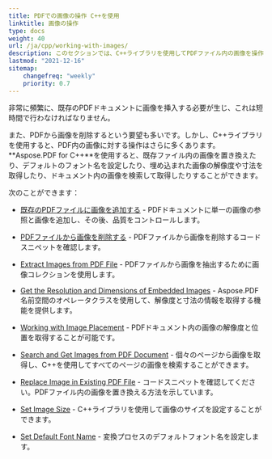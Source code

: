 ```yaml
---
title: PDFでの画像の操作 C++を使用
linktitle: 画像の操作
type: docs
weight: 40
url: /ja/cpp/working-with-images/
description: このセクションでは、C++ライブラリを使用してPDFファイル内の画像を操作する機能について説明します。
lastmod: "2021-12-16"
sitemap:
    changefreq: "weekly"
    priority: 0.7
---
```


非常に頻繁に、既存のPDFドキュメントに画像を挿入する必要が生じ、これは短時間で行わなければなりません。

また、PDFから画像を削除するという要望も多いです。しかし、C++ライブラリを使用すると、PDF内の画像に対する操作はさらに多くあります。**Aspose.PDF for C++**を使用すると、既存ファイル内の画像を置き換えたり、デフォルトのフォント名を設定したり、埋め込まれた画像の解像度や寸法を取得したり、ドキュメント内の画像を検索して取得したりすることができます。

次のことができます：

- [既存のPDFファイルに画像を追加する](/pdf/ja/cpp/add-image-to-existing-pdf-file/) - PDFドキュメントに単一の画像の参照と画像を追加し、その後、品質をコントロールします。

- [PDFファイルから画像を削除する](/pdf/ja/cpp/delete-images-from-pdf-file/) - PDFファイルから画像を削除するコードスニペットを確認します。
- [Extract Images from PDF File](/pdf/ja/cpp/extract-images-from-pdf-file/) - PDFファイルから画像を抽出するために画像コレクションを使用します。
- [Get the Resolution and Dimensions of Embedded Images](/pdf/ja/cpp/get-resolution-and-dimensions-of-embedded-images/) - Aspose.PDF名前空間のオペレータクラスを使用して、解像度と寸法の情報を取得する機能を提供します。
- [Working with Image Placement](/pdf/ja/cpp/working-with-image-placement/) - PDFドキュメント内の画像の解像度と位置を取得することが可能です。
- [Search and Get Images from PDF Document](/pdf/ja/cpp/search-and-get-images-from-pdf-document/) - 個々のページから画像を取得し、C++を使用してすべてのページの画像を検索することができます。
- [Replace Image in Existing PDF File](/pdf/ja/cpp/replace-image-in-existing-pdf-file/) - コードスニペットを確認してください。PDFファイル内の画像を置き換える方法を示しています。
- [Set Image Size](/pdf/ja/cpp/set-image-size/) - C++ライブラリを使用して画像のサイズを設定することができます。

- [Set Default Font Name](/pdf/ja/cpp/set-default-font-name/) - 変換プロセスのデフォルトフォント名を設定します。
